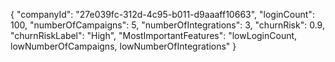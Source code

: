 {
  "companyId": "27e039fc-312d-4c95-b011-d9aaaff10663",
  "loginCount": 100,
  "numberOfCampaigns": 5,
  "numberOfIntegrations": 3,
  "churnRisk": 0.9,
  "churnRiskLabel": "High",
  "MostImportantFeatures": "lowLoginCount, lowNumberOfCampaigns, lowNumberOfIntegrations"
}